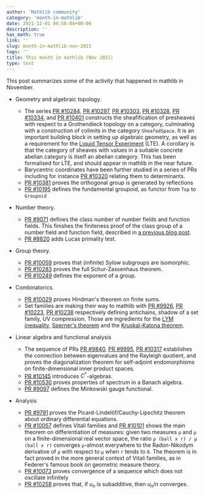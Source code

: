 ```yaml
---
author: 'Mathlib community'
category: 'month-in-mathlib'
date: 2021-12-01 06:58:04+00:00
description: ''
has_math: true
link: ''
slug: month-in-mathlib-nov-2021
tags: ''
title: This month in mathlib (Nov 2021)
type: text
---
```


This post summarizes some of the activity that happened in mathlib in November.

* Geometry and algebraic topology.
    - The series 
      [PR #10284](https://github.com/leanprover-community/mathlib/pull/10284),
      [PR #10297](https://github.com/leanprover-community/mathlib/pull/10297),
      [PR #10303](https://github.com/leanprover-community/mathlib/pull/10303),
      [PR #10328](https://github.com/leanprover-community/mathlib/pull/10328),
      [PR #10334](https://github.com/leanprover-community/mathlib/pull/10334),
      and [PR #10401](https://github.com/leanprover-community/mathlib/pull/10401)
      constructs the sheafification of presheaves with respect to
      a Grothendieck topology on a category, culminating with a construction
      of colimits in the category `SheafedSpace`. It is an important building block in
      setting up algebraic geometry, as well as a requirement for the
      [Liquid Tensor Experiment](https://github.com/leanprover-community/lean-liquid) 
      (LTE). A corollary is that the category of
      sheaves with values in a suitable concrete abelian category is itself
      an abelian category. This has been formalised for LTE, and should
      appear in mathlib in the near future.
    - Barycentric coordinates have been further studied in a series of PRs including for instance
      [PR #10320](https://github.com/leanprover-community/mathlib/pull/10320) relating them to determinants.      
    - [PR #10381](https://github.com/leanprover-community/mathlib/pull/10381)
      proves the orthogonal group is generated by reflections
    - [PR #10195](https://github.com/leanprover-community/mathlib/pull/10195)
      defines the fundamental groupoid, as functor from `Top` to
      `Groupoid`

* Number theory.
    - [PR #9071](https://github.com/leanprover-community/mathlib/pull/9071) defines the class number of number fields and function fields.
  This finishes the finiteness proof of the class group of a number field and function field,
  described in [a previous blog post](https://leanprover-community.github.io/blog/posts/dedekind-domains-and-class-number-in-lean/).
    - [PR #8820](https://github.com/leanprover-community/mathlib/pull/8820) adds  Lucas primality test.

* Group theory.
    - [PR #10059](https://github.com/leanprover-community/mathlib/pull/10059) proves that (infinite) Sylow subgroups are isomorphic.
    - [PR #10283](https://github.com/leanprover-community/mathlib/pull/10283) proves the full Schur-Zassenhaus theorem.
    - [PR #10249](https://github.com/leanprover-community/mathlib/pull/10249) defines the exponent of a group.

* Combinatorics.
    - [PR #10029](https://github.com/leanprover-community/mathlib/pull/10029) proves
     Hindman's theorem on finite sums.
    - Set families are making their way to mathlib with
      [PR #9926](https://github.com/leanprover-community/mathlib/pull/9926),
      [PR #10223](https://github.com/leanprover-community/mathlib/pull/10223),
      [PR #10238](https://github.com/leanprover-community/mathlib/pull/10238)
      respectively defining antichains, shadow of a set family, UV compression.
      Those are ingredients for
      the [LYM inequality](https://en.wikipedia.org/wiki/Lubell%E2%80%93Yamamoto%E2%80%93Meshalkin_inequality),
      [Sperner's theorem](https://en.wikipedia.org/wiki/Sperner%27s_theorem)
      and the [Kruskal-Katona theorem](https://en.wikipedia.org/wiki/Sperner%27s_theorem).

* Linear algebra and functional analysis
    - The sequence of PRs 
      [PR #9840](https://github.com/leanprover-community/mathlib/pull/9840),
      [PR #9995](https://github.com/leanprover-community/mathlib/pull/9995),
      [PR #10317](https://github.com/leanprover-community/mathlib/pull/10317)
      establishes the connection between eigenvalues and the Rayleigh quotient,
      and proves the diagonalization theorem for self-adjoint endomorphisms on finite-dimensional inner product spaces.
    - [PR #10145](https://github.com/leanprover-community/mathlib/pull/10145) introduces $C^*$-algebras.
    - [PR #10530](https://github.com/leanprover-community/mathlib/pull/10530) proves properties of spectrum in a Banach algebra.
    - [PR #9097](https://github.com/leanprover-community/mathlib/pull/9097) defines the Minkowski gauge functional.

* Analysis
    - [PR #9791](https://github.com/leanprover-community/mathlib/pull/9791)
      proves the Picard-Lindelöf/Cauchy-Lipschitz theorem about ordinary differential equations.
    - [PR #10057](https://github.com/leanprover-community/mathlib/pull/10057) defines Vitali families
      and [PR #10101](https://github.com/leanprover-community/mathlib/pull/10101) 
      shows the main theorem on differentiation of measures:
      given two measures `ρ` and `μ` on a finite-dimensional real vector space,
      the ratio `ρ (ball x r) / μ (ball x r)` converges `μ`-almost everywhere
      to the Radon-Nikodym derivative of `ρ` with respect to `μ` when `r` tends to `0`.
      The theorem is in fact proved in the more general context of Vitali families, as in Federer's famous book on geometric measure theory.
    - [PR #10073](https://github.com/leanprover-community/mathlib/pull/10073) proves convergence of a sequence which does not oscillate infinitely
    - [PR #10258](https://github.com/leanprover-community/mathlib/pull/10258) proves that, if $u_n$ is subadditive, then $u_n / n$ converges.





